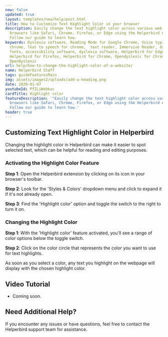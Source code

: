 ```yaml
---
new: false
updated: true
layout: templates/new/help/post.html
title: How to Customize Text Highlight Color in your browser
description: Easily change the text highlight color across various web
  browsers like Safari, Chrome, Firefox, or Edge using the Helperbird extension.
  Follow our guide to learn how.
keywords: Dyslexia software, Reading Mode for Google Chrome, Voice typing for
  chrome, Text to speech for chrome,  text reader, Immersive Reader, dyslexia
  fonts, accessibility software, dyslexia software, Helperbird for Edge,
  Helperbird for Firefox, Helperbird for Chrome, Opendyslexic for Chrome,
  OpenDyslexic
url: help/how-to-change-the-highlight-color-of-a-website/
name: Helperbird Staff
tags: guideFeaturesMain
img: assets/images2/uploads/add-a-heading.png
date: 2020-01-07
youtubeId: PfILiWebkuc
cardTitle: Highlight color
featureDescription: '"Easily change the text highlight color across various web
  browsers like Safari, Chrome, Firefox, or Edge using the Helperbird extension.
  Follow our guide to learn how.'
header: true
---
```


## Customizing Text Highlight Color in Helperbird

Changing the highlight color in Helperbird can make it easier to spot selected text, which can be helpful for reading and editing purposes. 

### Activating the Highlight Color Feature

**Step 1**: Open the Helperbird extension by clicking on its icon in your browser's toolbar.

**Step 2**: Look for the 'Styles & Colors' dropdown menu and click to expand it if it's not already open.

**Step 3**: Find the 'Highlight color' option and toggle the switch to the right to turn it on.

### Changing the Highlight Color

**Step 1**: With the 'Highlight color' feature activated, you'll see a range of color options below the toggle switch.

**Step 2**: Click on the color circle that represents the color you want to use for text highlights.

As soon as you select a color, any text you highlight on the webpage will display with the chosen highlight color.


## Video Tutorial

- Coming soon.

## Need Additional Help?

If you encounter any issues or have questions, feel free to contact the Helperbird support team for assistance.

